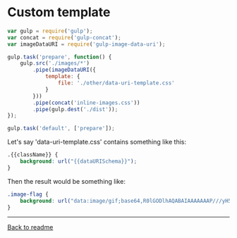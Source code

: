 # Custom template

```javascript
var gulp = require('gulp');
var concat = require('gulp-concat');
var imageDataURI = require('gulp-image-data-uri');

gulp.task('prepare', function() {
    gulp.src('./images/*')
        .pipe(imageDataURI({
            template: {
                file: './other/data-uri-template.css'
            }
        }))
        .pipe(concat('inline-images.css'))
        .pipe(gulp.dest('./dist'));
});

gulp.task('default', ['prepare']);
```

Let's say 'data-uri-template.css' contains something like this:

```css
.{{className}} {
    background: url("{{dataURISchema}}");
}
```

Then the result would be something like:

```css
.image-flag {
    background: url("data:image/gif;base64,R0lGODlhAQABAIAAAAAAAP///yH5BAEAAAAALAAAAAABAAEAAAIBRAA7");
}
```

---

[Back to readme](../readme)